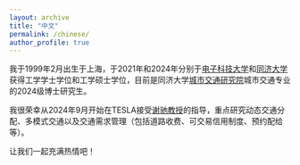 ```yaml
---
layout: archive
title: "中文"
permalink: /chinese/
author_profile: true
---
```


我于1999年2月出生于上海，于2021年和2024年分别于[电子科技大学](https://www.uestc.edu.cn/)和[同济大学](https://www.tongji.edu.cn/)获得工学学士学位和工学硕士学位，目前是同济大学[城市交通研究院](https://umi.tongji.edu.cn/)城市交通专业的2024级博士研究生。

我很荣幸从2024年9月开始在TESLA接受[谢驰教授](https://scholar.google.com/citations?hl=en&user=LQ3KKYQAAAAJ&view_op=list_works&sortby=pubdate)的指导，重点研究动态交通分配、多模式交通以及交通需求管理（包括道路收费、可交易信用制度、预约配给等）。

让我们一起充满热情吧！
